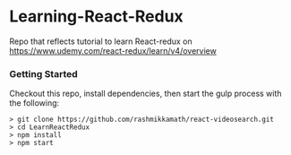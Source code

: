 # Learning-React-Redux 

Repo that reflects tutorial to learn React-redux on https://www.udemy.com/react-redux/learn/v4/overview

### Getting Started

Checkout this repo, install dependencies, then start the gulp process with the following:

```
> git clone https://github.com/rashmikkamath/react-videosearch.git
> cd LearnReactRedux
> npm install
> npm start
```
